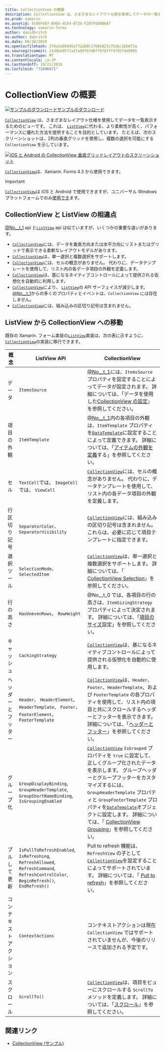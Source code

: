 ```yaml
---
title: CollectionView の概要
description: CollectionView は、さまざまなレイアウト仕様を使用してデータの一覧を表示するための、柔軟でパフォーマンスの高いビューです。
ms.prod: xamarin
ms.assetid: 5C08F687-B9E6-4CE4-8726-F287F6D0B6A7
ms.technology: xamarin-forms
author: davidbritch
ms.author: dabritch
ms.date: 09/20/2019
ms.openlocfilehash: 274a2a99445a77a2b8c1f68e823c753bc16b673a
ms.sourcegitcommit: 21d8be9571a2fa89fb7d8ff0787ff4f957de0985
ms.translationtype: MT
ms.contentlocale: ja-JP
ms.lasthandoff: 10/21/2019
ms.locfileid: "72696671"
---
```

# <a name="xamarinforms-collectionview-introduction"></a>CollectionView の概要

[![サンプルのダウンロード](~/media/shared/download.png)サンプルのダウンロード](https://docs.microsoft.com/samples/xamarin/xamarin-forms-samples/userinterface-collectionviewdemos/)

[`CollectionView`](xref:Xamarin.Forms.CollectionView) は、さまざまなレイアウト仕様を使用してデータを一覧表示するためのビューです。 これは、 [`ListView`](xref:Xamarin.Forms.ListView)に代わる、より柔軟性が高く、パフォーマンスに優れた方法を提供することを目的としています。 たとえば、次のスクリーンショットは、2列の垂直グリッドを使用し、複数の選択を可能にする `CollectionView` を示しています。

[![IOS と Android の CollectionView 垂直グリッドレイアウトのスクリーンショット](introduction-images/verticalgrid-multipleselection.png "複数選択の CollectionView 垂直グリッドレイアウト")](introduction-images/verticalgrid-multipleselection-large.png#lightbox "複数選択の CollectionView 垂直グリッドレイアウト")

[`CollectionView`](xref:Xamarin.Forms.CollectionView)は、Xamarin. Forms 4.3 から使用できます。

> [!IMPORTANT]
> [`CollectionView`](xref:Xamarin.Forms.CollectionView)は IOS と Android で使用できますが、ユニバーサル Windows プラットフォームでのみ[使用でき](https://gist.github.com/hartez/7d0edd4182dbc7de65cebc6c67f72e14)ます。

## <a name="collectionview-and-listview-differences"></a>CollectionView と ListView の相違点

[@No__t_1](xref:Xamarin.Forms.CollectionView) api と[`ListView`](xref:Xamarin.Forms.ListView) api は似ていますが、いくつかの重要な違いがあります。

- [`CollectionView`](xref:Xamarin.Forms.CollectionView)には、データを垂直方向または水平方向にリストまたはグリッドで表示できる柔軟なレイアウトモデルがあります。
- [`CollectionView`](xref:Xamarin.Forms.CollectionView)は、単一選択と複数選択をサポートします。
- [`CollectionView`](xref:Xamarin.Forms.CollectionView)には、セルの概念がありません。 代わりに、データテンプレートを使用して、リスト内の各データ項目の外観を定義します。
- [`CollectionView`](xref:Xamarin.Forms.CollectionView)は、基になるネイティブコントロールによって提供される仮想化を自動的に利用します。
- [`CollectionView`](xref:Xamarin.Forms.CollectionView)により、 [`ListView`](xref:Xamarin.Forms.ListView)の API サーフェイスが減少します。 [@No__t_1](xref:Xamarin.Forms.ListView)からの多くのプロパティとイベントは、`CollectionView` には存在しません。
- [`CollectionView`](xref:Xamarin.Forms.CollectionView)には、組み込みの区切り記号は含まれません。

## <a name="move-from-listview-to-collectionview"></a>ListView から CollectionView への移動

既存の Xamarin. フォーム実装の[`ListView`](xref:Xamarin.Forms.ListView)実装は、次の表に示すように、 [`CollectionView`](xref:Xamarin.Forms.CollectionView)の実装に移行できます。

| 概念 | ListView API | CollectionView |
|---|---|---|
| データ | `ItemsSource` | [@No__t_1](xref:Xamarin.Forms.CollectionView)には、`ItemsSource` プロパティを設定することによってデータが設定されます。 詳細については、「データを使用した[CollectionView の設定](populate-data.md#populate-a-collectionview-with-data)」を参照してください。 |
| 項目の外観 | `ItemTemplate` | [@No__t_1](xref:Xamarin.Forms.CollectionView)内の各項目の外観は、`ItemTemplate` プロパティを[`DataTemplate`](xref:Xamarin.Forms.DataTemplate)に設定することによって定義できます。 詳細については、「[アイテムの外観を定義](populate-data.md#define-item-appearance)する」を参照してください。 |
| セル | `TextCell`では、 `ImageCell`では、 `ViewCell` | [`CollectionView`](xref:Xamarin.Forms.CollectionView)には、セルの概念がありません。 代わりに、データテンプレートを使用して、リスト内の各データ項目の外観を定義します。 |
| 行区切り記号 | `SeparatorColor`、 `SeparatorVisibility` | [`CollectionView`](xref:Xamarin.Forms.CollectionView)には、組み込みの区切り記号は含まれません。 これらは、必要に応じて項目テンプレートに指定できます。 |
| 選択ツール | `SelectionMode`、 `SelectedItem` | [`CollectionView`](xref:Xamarin.Forms.CollectionView)は、単一選択と複数選択をサポートします。 詳細については、「 [CollectionView Selection](selection.md)」を参照してください。 |
| 行の高さ | `HasUnevenRows`、 `RowHeight` | @No__t_0 では、各項目の行の高さは、`ItemSizingStrategy` プロパティによって決定されます。 詳細については、「[項目のサイズ](layout.md#item-sizing)設定」を参照してください。|
| キャッシュ | `CachingStrategy` | [`CollectionView`](xref:Xamarin.Forms.CollectionView)は、基になるネイティブコントロールによって提供される仮想化を自動的に使用します。 |
| ヘッダーとフッター | `Header`、 `HeaderElement`、 `HeaderTemplate`、 `Footer`、 `FooterElement`、 `FooterTemplate` | [`CollectionView`](xref:Xamarin.Forms.CollectionView)は、`Header`、`Footer`、`HeaderTemplate`、および `FooterTemplate` の各プロパティを使用して、リスト内の項目と共にスクロールするヘッダーとフッターを表示できます。 詳細については、「[ヘッダーとフッター](layout.md#headers-and-footers)」を参照してください。 |
| グループ化 | `GroupDisplayBinding`, `GroupHeaderTemplate`, `GroupShortNameBinding`, `IsGroupingEnabled` | [`CollectionView`](xref:Xamarin.Forms.CollectionView) `IsGrouped` プロパティを `true` に設定して、正しくグループ化されたデータを表示します。 グループヘッダーとグループフッターをカスタマイズするには、`GroupHeaderTemplate` プロパティと `GroupFooterTemplate` プロパティを[`DataTemplate`](xref:Xamarin.Forms.DataTemplate)オブジェクトに設定します。 詳細については、「 [CollectionView Grouping](grouping.md)」を参照してください。 |
| プルして更新 | `IsPullToRefreshEnabled`, `IsRefreshing`, `RefreshAllowed`, `RefreshCommand`, `RefreshControlColor`, `BeginRefresh()`, `EndRefresh()` | Pull to refresh 機能は、`RefreshView` の子として[`CollectionView`](xref:Xamarin.Forms.CollectionView)を設定することによってサポートされています。 詳細については、「 [Pull to refresh](populate-data.md#pull-to-refresh)」を参照してください。 |
| コンテキスト アクション | `ContextActions` | コンテキストアクションは現在 `CollectionView` ではサポートされていませんが、今後のリリースで追加される予定です。 |
| スクロール | `ScrollTo()` | [`CollectionView`](xref:Xamarin.Forms.CollectionView)は、項目をビューにスクロールする `ScrollTo` メソッドを定義します。 詳細については、「[スクロール](scrolling.md)」を参照してください。 |

## <a name="related-links"></a>関連リンク

- [CollectionView (サンプル)](https://docs.microsoft.com/samples/xamarin/xamarin-forms-samples/userinterface-collectionviewdemos/)
